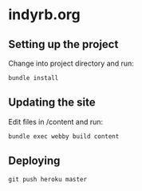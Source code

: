 # indyrb.org

## Setting up the project

Change into project directory and run:

    bundle install

## Updating the site

Edit files in /content and run:

    bundle exec webby build content

## Deploying

    git push heroku master

